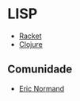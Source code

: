 # LISP

- [Racket](https://racket-lang.org/ 'Racket')
- [Clojure](https://clojure.org/ 'Clojure')

## Comunidade

- [Eric Normand](https://ericnormand.me/ 'Eric Normand')
